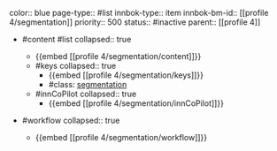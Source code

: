 color:: blue
page-type:: #list
innbok-type:: item
innbok-bm-id:: [[profile 4/segmentation]]
priority:: 500
status:: #inactive
parent:: [[profile 4]]

- #content #list
  collapsed:: true
	- {{embed [[profile 4/segmentation/content]]}}
  - #keys
    collapsed:: true
	  - {{embed [[profile 4/segmentation/keys]]}}
	  - #class: [segmentation](https://go.innbok.com/#/page/innBoK%2Fclass%2Fsegmentation)
  - #innCoPilot
    collapsed:: true
	  - {{embed [[profile 4/segmentation/innCoPilot]]}}

- #workflow
  collapsed:: true
	- {{embed [[profile 4/segmentation/workflow]]}}

